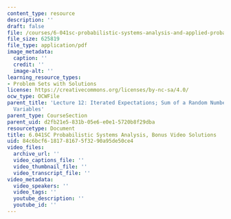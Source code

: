 ```yaml
---
content_type: resource
description: ''
draft: false
file: /courses/6-041sc-probabilistic-systems-analysis-and-applied-probability-fall-2013/84c6bcf6181781675f3290a95de50ce4_MIT6_041SCF13_Lec12BonSol.pdf
file_size: 625819
file_type: application/pdf
image_metadata:
  caption: ''
  credit: ''
  image-alt: ''
learning_resource_types:
- Problem Sets with Solutions
license: https://creativecommons.org/licenses/by-nc-sa/4.0/
ocw_type: OCWFile
parent_title: 'Lecture 12: Iterated Expectations; Sum of a Random Number of Random
  Variables'
parent_type: CourseSection
parent_uid: d2fb21e5-831b-05e6-e0e1-5720b8f29dba
resourcetype: Document
title: 6.041SC Probabilistic Systems Analysis, Bonus Video Solutions
uid: 84c6bcf6-1817-8167-5f32-90a95de50ce4
video_files:
  archive_url: ''
  video_captions_file: ''
  video_thumbnail_file: ''
  video_transcript_file: ''
video_metadata:
  video_speakers: ''
  video_tags: ''
  youtube_description: ''
  youtube_id: ''
---
```

